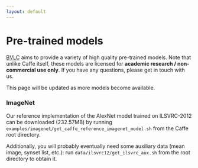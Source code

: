 ```yaml
---
layout: default
---
```


# Pre-trained models

[BVLC](http://bvlc.eecs.berkeley.edu) aims to provide a variety of high quality pre-trained models.
Note that unlike Caffe itself, these models are licensed for **academic research / non-commercial use only**.
If you have any questions, please get in touch with us.

This page will be updated as more models become available.

### ImageNet

Our reference implementation of the AlexNet model trained on ILSVRC-2012 can be downloaded (232.57MB) by running `examples/imagenet/get_caffe_reference_imagenet_model.sh` from the Caffe root directory.

Additionally, you will probably eventually need some auxiliary data (mean image, synset list, etc.): run `data/ilsvrc12/get_ilsvrc_aux.sh` from the root directory to obtain it.
